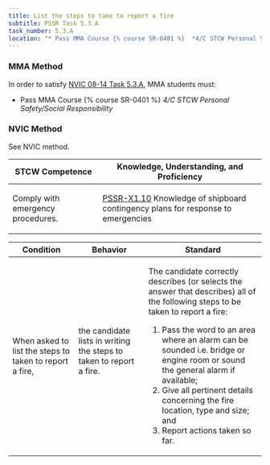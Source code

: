 ```yaml
---
title: List the steps to take to report a fire
subtitle: PSSR Task 5.3.A 
task_number: 5.3.A
location: "* Pass MMA Course {% course SR-0401 %}  *4/C STCW Personal Safety/Social Responsibility*" 
---
```



### MMA Method

In order to satisfy  [NVIC 08-14  Task  5.3.A]({{site.baseurl}}/assets/images/nvic-08-14.pdf), MMA students must:

* Pass MMA Course {% course SR-0401 %}  *4/C STCW Personal Safety/Social Responsibility*


### NVIC Method

<a onclick="togglevisibility('nvic_methods')" >See NVIC method.</a>

<div id='nvic_methods' class='hide'>

<table>
<thead>
<tr>
<th class='forty'> STCW Competence </th>
<th class='sixty'> Knowledge, Understanding, and Proficiency </th>
</tr>
</thead>




<tbody>
<tr><td markdown='1'>

Comply with emergency procedures.

</td><td markdown='1'>

[PSSR-X1.10]({{site.baseurl}}/tables/614.html#PSSR-X1.10) Knowledge of shipboard contingency plans for response to emergencies

</td></tr>


</tbody>
</table>


<table>
<thead>
<tr><th class='twenty'>  Condition </th><th class='twenty'> Behavior </th><th  class='sixty'>Standard </th></tr>
</thead>
<tbody >



<tr><td markdown='1'>

When asked to list the steps to taken to report a fire,

</td><td markdown='1'>

the candidate lists in writing the steps to taken to report a fire.

<br>

<div class="tooltip">
<span class="tooltiptext">
</span>
</div>


</td><td markdown='1'>

The candidate correctly describes (or selects the answer that describes) all of the following steps to be taken to report a fire:
 
1.  Pass the word to an area where an alarm can be sounded i.e. bridge or engine room or sound the general alarm if available; 
2.  Give all pertinent details concerning the fire location, type and size; and 
3.  Report actions taken so far.

</td></tr>
</tbody>
</table>
</div>
